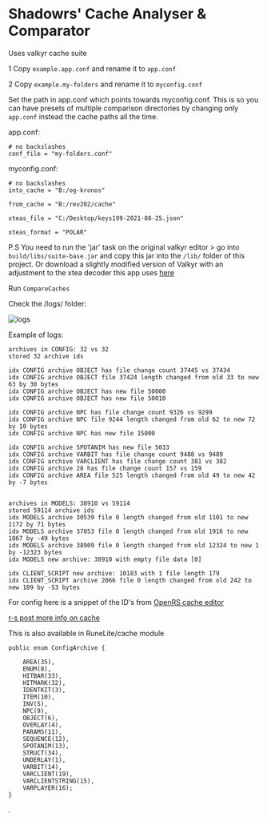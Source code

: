 # Shadowrs' Cache Analyser & Comparator

Uses valkyr cache suite

1 Copy `example.app.conf` and rename it to `app.conf`

2 Copy `example.my-folders` and rename it to `myconfig.conf`

Set the path in app.conf which points towards myconfig.conf. This is so you can have presets of multiple comparison directories by changing only `app.conf` instead the cache paths all the time.

app.conf:

```
# no backslashes
conf_file = "my-folders.conf"
```

myconfig.conf:

```
# no backslashes
into_cache = "B:/og-kronos"

from_cache = "B:/rev202/cache"

xteas_file = "C:/Desktop/keys199-2021-08-25.json"

xteas_format = "POLAR"
```

P.S You need to run the 'jar' task on the original valkyr editor > go into `build/libs/suite-base.jar` and copy this jar into the `/lib/` folder of this project. Or download a slightly modified version of Valkyr with an adjustment to the xtea decoder this app uses [here](https://www.dropbox.com/s/6umfekzkafhzf6x/suite-base.jar?dl=1)

Run `CompareCaches`

Check the /logs/ folder:

![logs](https://i.imgur.com/6QWebW6.png)

Example of logs:

```
archives in CONFIG: 32 vs 32
stored 32 archive ids

idx CONFIG archive OBJECT has file change count 37445 vs 37434
idx CONFIG archive OBJECT file 37424 length changed from old 33 to new 63 by 30 bytes
idx CONFIG archive OBJECT has new file 50000
idx CONFIG archive OBJECT has new file 50010

idx CONFIG archive NPC has file change count 9326 vs 9299
idx CONFIG archive NPC file 9244 length changed from old 62 to new 72 by 10 bytes
idx CONFIG archive NPC has new file 15000

idx CONFIG archive SPOTANIM has new file 5033
idx CONFIG archive VARBIT has file change count 9488 vs 9489
idx CONFIG archive VARCLIENT has file change count 381 vs 382
idx CONFIG archive 28 has file change count 157 vs 159
idx CONFIG archive AREA file 525 length changed from old 49 to new 42 by -7 bytes


archives in MODELS: 38910 vs 59114
stored 59114 archive ids
idx MODELS archive 30539 file 0 length changed from old 1101 to new 1172 by 71 bytes
idx MODELS archive 37053 file 0 length changed from old 1916 to new 1867 by -49 bytes
idx MODELS archive 38909 file 0 length changed from old 12324 to new 1 by -12323 bytes
idx MODELS new archive: 38910 with empty file data [0]

idx CLIENT_SCRIPT new archive: 10183 with 1 file length 179
idx CLIENT_SCRIPT archive 2066 file 0 length changed from old 242 to new 189 by -53 bytes
```

For config here is a snippet of the ID's from [OpenRS cache editor](https://github.com/kfricilone/OpenRS)

[r-s post more info on cache](http://web.archive.org/web/20150426093916/http:/www.rune-server.org/runescape-development/rs-503-client-server/informative-threads/568002-known-cache-information-index-contents-unhashed-filenames.html)

This is also available in RuneLite/cache module

```
public enum ConfigArchive {

	AREA(35),
	ENUM(8),
	HITBAR(33),
	HITMARK(32),
	IDENTKIT(3), 
	ITEM(10), 
	INV(5), 
	NPC(9), 
	OBJECT(6), 
	OVERLAY(4), 
	PARAMS(11),
	SEQUENCE(12), 
	SPOTANIM(13),
	STRUCT(34),
	UNDERLAY(1), 
	VARBIT(14), 
	VARCLIENT(19), 
	VARCLIENTSTRING(15), 
	VARPLAYER(16);
}
  ```
.
